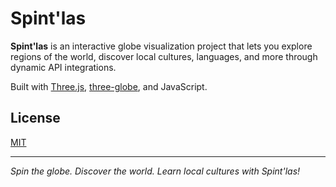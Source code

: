# Spint'las

**Spint'las** is an interactive globe visualization project that lets you explore regions of the world, discover local cultures, languages, and more through dynamic API integrations.

Built with [Three.js](https://threejs.org/), [three-globe](https://github.com/vasturiano/three-globe), and JavaScript.

## License

[MIT](LICENSE)

---

*Spin the globe. Discover the world. Learn local cultures with Spint'las!*
